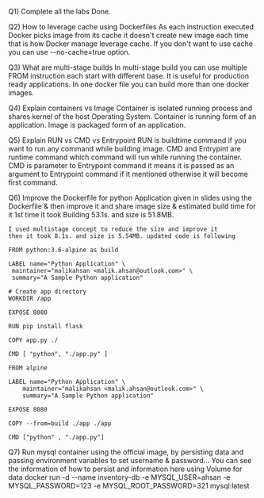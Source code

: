 Q1) Complete all the labs
    Done.

Q2) How to leverage cache using Dockerfiles
    As each instruction executed Docker picks image from its cache it doesn't create new image each time
    that is how Docker manage leverage cache. If you don't want to use cache you can use --no-cache=true option.

Q3) What are multi-stage builds
    In multi-stage build you can use multiple FROM instruction each start with different base. It is useful for production ready applications. In one docker file you can build more than one docker images.

Q4) Explain containers vs Image
    Container is isolated running process and shares kernel of the host Operating System. 
    Container is running form of an application.
    Image is packaged form of an application. 

Q5) Explain RUN vs CMD vs Entrypoint
    RUN is buildtime command if you want to run any command while building image.
    CMD and Entrypint are runtime command which command will run while running the container.
    CMD is parameter to Entrypoint command it means it is passed as an argument to Entrypoint command if it mentioned otherwise it will become first command.

Q6) Improve the Dockerfile for python Application given in slides using the Dockerfile & then improve it and share image size & estimated build time for it
    1st time it took Building 53.1s. and size is 51.8MB.

    I used multistage concept to reduce the size and improve it 
    then it took 8.1s. and size is 5.54MB. updated code is following

    FROM python:3.6-alpine as build

    LABEL name="Python Application" \   
     maintainer="malikahsan <malik.ahsan@outlook.com>" \
     summary="A Sample Python application"

    # Create app directory
    WORKDIR /app

    EXPOSE 8080

    RUN pip install flask

    COPY app.py ./

    CMD [ "python", "./app.py" ]

    FROM alpine

    LABEL name="Python Application" \   
        maintainer="malikahsan <malik.ahsan@outlook.com>" \
        summary="A Sample Python application"

    EXPOSE 8080

    COPY --from=build ./app ./app

    CMD ["python" , "./app.py"]


Q7) Run mysql container using the official image, by persisting data and passing environment variables to set username & password… You can see the information of how to persist and information here
    using Volume for data 
    docker run -d --name inventory-db -e MYSQL_USER=ahsan -e MYSQL_PASSWORD=123 -e MYSQL_ROOT_PASSWORD=321 mysql:latest